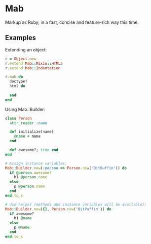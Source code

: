 Mab
===

Markup as Ruby; in a fast, concise and feature-rich way this time.

Examples
--------

Extending an object:

```ruby
r = Object.new
r.extend Mab::Mixin::HTML5
r.extend Mab::Indentation

r.mab do
  doctype!
  html do
    
  end
end

```

Using Mab::Builder:

```ruby
class Person
  attr_reader :name

  def initialize(name)
    @name = name
  end

  def awesome?; true end
end

# Assign instance variables:
Mab::Builder.new(:person => Person.new('BitBuffin')) do
  if @person.awesome?
    h1 @person.name
  else
    p @person.name
  end
end.to_s

# Use helper (methods and instance variables will be available):
Mab::Builder.new({}, Person.new('BitPuffin')) do
  if awesome?
    h1 @name
  else
    p @name
  end
end.to_s
```

